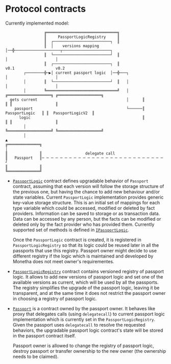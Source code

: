# Protocol contracts

Currently implemented model: 

                     ╔═══════════════════════════════╗
                     ║     PassportLogicRegistry     ║
                     ║  ┌─────────────────────────┐  ║
                     ║  │    versions mapping     │──╬────────────────────┬─────────────────────┐
                     ║  └─────────────────────────┘  ║                    │                     │
                     ║  ┌─────────────────────────┐  ║                  v0.1                  v0.2
            ┌────────╬─▶│ current passport logic  │──╬───┐                │                     │
            │        ║  └─────────────────────────┘  ║   │                │                     │
            │        ╚═══════════════════════════════╝   │      ╔═══════════════════╗ ╔═══════════════════╗
      gets current                                       │      ║                   ║ ║                   ║
        passport                                         └──────║   PassportLogic   ║ ║  PassportLogicV2  ║
          logic                                                 ║                   ║ ║                   ║
            │                                                   ╚═══════════════════╝ ╚═══════════════════╝
            │                                                             ▲
    ╔══════════════╗                                                      │
    ║              ║                   delegate call
    ║   Passport   ║─ ─ ─ ─ ─ ─ ─ ─ ─ ─ ─ ─ ─ ─ ─ ─ ─ ─ ─ ─ ─ ─ ─ ─ ─ ─ ─ ┘
    ║              ║
    ╚══════════════╝

* [`PassportLogic`](contracts/PassportLogic.sol) contract defines upgradable behavior of `Passport` contract, assuming that 
  each version will follow the storage structure of the previous one, but having the chance to add new behaviour and/or state variables. 
  Current `PassportLogic` implementation provides generic key-value storage structure. This is an initial set of mappings for 
  each type variable which could be accessed, modified or deleted by fact providers. Information can be saved to storage or as transaction data.
  Data can be accessed by any person, but the facts can be modified or deleted only by the fact provider who has provided them. Currently supported set of methods is defined in 
  [`IPassportLogic`](contracts/IPassportLogic.sol).

  Once the `PassportLogic` contract is created, it is registered in `PassportLogicRegistry` so that its logic 
  could be reused later in all the passports that use this registry. Passport owner might decide to use different registry if the logic which is maintained and developed by Monetha does not meet owner's requirementes.
  
* [`PassportLogicRegistry`](contracts/PassportLogicRegistry.sol) contract contains versioned registry of passport logic.
  It allows to add new versions of passport logic and set one of the available versions as current, which 
  will be used by all the passports. The registry simplifies the upgrade of the passport logic, leaving it be transparent,
  and at the same time it does not restrict the passport owner in choosing a registry of passport logic.

* [`Passport`](contracts/Passport.sol) is a contract owned by the passport owner. It behaves like proxy that delegates
  calls (using `delegatecall`) to current passport logic implementation which is currently set in the `PassportLogicRegistry`.
  Given the passport uses `delegatecall` to resolve the requested behaviors, the upgradable passport logic contract's state
  will be stored in the passport contract itself.
  
  Passport owner is allowed to change the registry of passport logic, destroy passport or transfer ownership to the new 
  owner (the ownership needs to be claimed).


